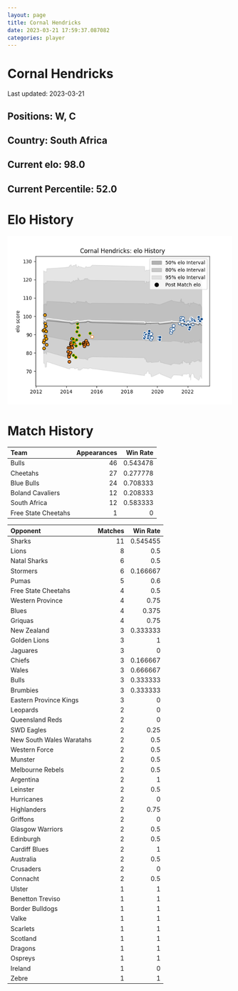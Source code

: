 ```yaml
---  
layout: page  
title: Cornal Hendricks  
date: 2023-03-21 17:59:37.087082  
categories: player  
---
```

# Cornal Hendricks


Last updated: 2023-03-21
## Positions: W, C

## Country: South Africa

## Current elo: 98.0

## Current Percentile: 52.0

# Elo History


![elo history](history_CornalHendricks.png)
# Match History


| Team                |   Appearances |   Win Rate |
|:--------------------|--------------:|-----------:|
| Bulls               |            46 |   0.543478 |
| Cheetahs            |            27 |   0.277778 |
| Blue Bulls          |            24 |   0.708333 |
| Boland Cavaliers    |            12 |   0.208333 |
| South Africa        |            12 |   0.583333 |
| Free State Cheetahs |             1 |   0        |

| Opponent                 |   Matches |   Win Rate |
|:-------------------------|----------:|-----------:|
| Sharks                   |        11 |   0.545455 |
| Lions                    |         8 |   0.5      |
| Natal Sharks             |         6 |   0.5      |
| Stormers                 |         6 |   0.166667 |
| Pumas                    |         5 |   0.6      |
| Free State Cheetahs      |         4 |   0.5      |
| Western Province         |         4 |   0.75     |
| Blues                    |         4 |   0.375    |
| Griquas                  |         4 |   0.75     |
| New Zealand              |         3 |   0.333333 |
| Golden Lions             |         3 |   1        |
| Jaguares                 |         3 |   0        |
| Chiefs                   |         3 |   0.166667 |
| Wales                    |         3 |   0.666667 |
| Bulls                    |         3 |   0.333333 |
| Brumbies                 |         3 |   0.333333 |
| Eastern Province Kings   |         3 |   0        |
| Leopards                 |         2 |   0        |
| Queensland Reds          |         2 |   0        |
| SWD Eagles               |         2 |   0.25     |
| New South Wales Waratahs |         2 |   0.5      |
| Western Force            |         2 |   0.5      |
| Munster                  |         2 |   0.5      |
| Melbourne Rebels         |         2 |   0.5      |
| Argentina                |         2 |   1        |
| Leinster                 |         2 |   0.5      |
| Hurricanes               |         2 |   0        |
| Highlanders              |         2 |   0.75     |
| Griffons                 |         2 |   0        |
| Glasgow Warriors         |         2 |   0.5      |
| Edinburgh                |         2 |   0.5      |
| Cardiff Blues            |         2 |   1        |
| Australia                |         2 |   0.5      |
| Crusaders                |         2 |   0        |
| Connacht                 |         2 |   0.5      |
| Ulster                   |         1 |   1        |
| Benetton Treviso         |         1 |   1        |
| Border Bulldogs          |         1 |   1        |
| Valke                    |         1 |   1        |
| Scarlets                 |         1 |   1        |
| Scotland                 |         1 |   1        |
| Dragons                  |         1 |   1        |
| Ospreys                  |         1 |   1        |
| Ireland                  |         1 |   0        |
| Zebre                    |         1 |   1        |